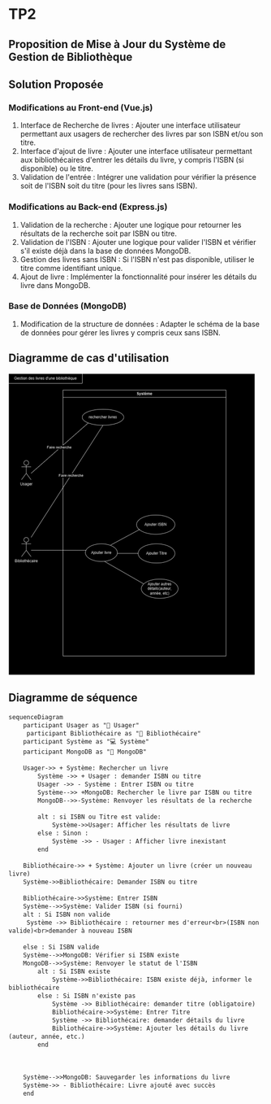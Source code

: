 # TP2
## Proposition de Mise à Jour du Système de Gestion de Bibliothèque


## Solution Proposée

### Modifications au Front-end (Vue.js)
1. Interface de Recherche de livres : Ajouter une interface utilisateur permettant aux usagers de rechercher des livres par son ISBN et/ou son titre.
2. Interface d'ajout de livre : Ajouter une interface utilisateur permettant aux bibliothécaires d'entrer les détails du livre, y compris l'ISBN (si disponible) ou le titre.
3.	Validation de l'entrée : Intégrer une validation pour vérifier la présence soit de l'ISBN soit du titre (pour les livres sans ISBN).
   
### Modifications au Back-end (Express.js)
1.	Validation de la recherche : Ajouter une logique pour retourner les résultats de la recherche soit par ISBN ou titre.
2.	Validation de l'ISBN : Ajouter une logique pour valider l'ISBN et vérifier s'il existe déjà dans la base de données MongoDB.
3.	Gestion des livres sans ISBN : Si l'ISBN n'est pas disponible, utiliser le titre comme identifiant unique.
4.	Ajout de livre : Implémenter la fonctionnalité pour insérer les détails du livre dans MongoDB.

### Base de Données (MongoDB)
1.	Modification de la structure de données : Adapter le schéma de la base de données pour gérer les livres y compris ceux sans ISBN.

## Diagramme de cas d'utilisation
![](UseCaseTP2.drawio.png)
## Diagramme de séquence
```mermaid
sequenceDiagram
    participant Usager as "👤 Usager"
     participant Bibliothécaire as "👤 Bibliothécaire"
    participant Système as "💻 Système"
    participant MongoDB as "🏢 MongoDB"

    Usager->> + Système: Rechercher un livre
        Système ->> + Usager : demander ISBN ou titre
        Usager ->> - Système : Entrer ISBN ou titre
        Système-->> +MongoDB: Rechercher le livre par ISBN ou titre
        MongoDB-->>-Système: Renvoyer les résultats de la recherche

        alt : si ISBN ou Titre est valide:
            Système->>Usager: Afficher les résultats de livre
        else : Sinon : 
            Système ->> - Usager : Afficher livre inexistant
        end

    Bibliothécaire->> + Système: Ajouter un livre (créer un nouveau livre)
    Système->>Bibliothécaire: Demander ISBN ou titre
       
    Bibliothécaire->>Système: Entrer ISBN   
    Système-->>Système: Valider ISBN (si fourni)
    alt : Si ISBN non valide
     Système ->> Bibliothécaire : retourner mes d'erreur<br>(ISBN non valide)<br>demander à nouveau ISBN
     
    else : Si ISBN valide
    Système-->>MongoDB: Vérifier si ISBN existe
    MongoDB-->>Système: Renvoyer le statut de l'ISBN
        alt : Si ISBN existe
            Système->>Bibliothécaire: ISBN existe déjà, informer le bibliothécaire
        else : Si ISBN n'existe pas
            Système ->> Bibliothécaire: demander titre (obligatoire)
            Bibliothécaire->>Système: Entrer Titre 
            Système ->> Bibliothécaire: demander détails du livre
            Bibliothécaire->>Système: Ajouter les détails du livre (auteur, année, etc.)
        end
       
       

    Système-->>MongoDB: Sauvegarder les informations du livre
    Système->> - Bibliothécaire: Livre ajouté avec succès
    end
    

```
